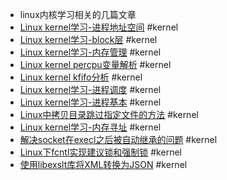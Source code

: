 - linux内核学习相关的几篇文章
- [Linux kernel学习-进程地址空间](https://zohead.com/archives/linux-kernel-learning-process-address-space/) #kernel
- [Linux kernel学习-block层](https://zohead.com/archives/linux-kernel-learning-block-layer/) #kernel
- [Linux kernel学习-内存管理](https://zohead.com/archives/linux-kernel-learning-memory-management/) #kernel
- [Linux kernel percpu变量解析](https://zohead.com/archives/linux-kernel-percpu-variable/) #kernel
- [Linux kernel kfifo分析](https://zohead.com/archives/linux-kernel-kfifo/) #kernel
- [Linux kernel学习-进程调度](https://zohead.com/archives/linux-kernel-learning-process-scheduling/) #kernel
- [Linux kernel学习-进程基本](https://zohead.com/archives/linux-kernel-learning-process/) #kernel
- [Linux中拷贝目录跳过指定文件的方法](https://zohead.com/archives/linux-copy-directory-ignore-files/) #kernel
- [Linux kernel学习-内存寻址](https://zohead.com/archives/linux-kernel-learning-memory-addressing/) #kernel
- [解决socket在execl之后被自动继承的问题](https://zohead.com/archives/close-socket-after-execl/) #kernel
- [Linux下fcntl实现建议锁和强制锁](https://zohead.com/archives/linux-fcntl-advisory-mandatory-lock/) #kernel
- [使用libexslt库将XML转换为JSON](https://zohead.com/archives/libexslt-xml-json/) #kernel